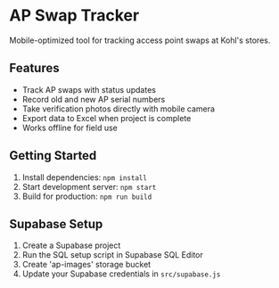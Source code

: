 # AP Swap Tracker

Mobile-optimized tool for tracking access point swaps at Kohl's stores.

## Features

- Track AP swaps with status updates
- Record old and new AP serial numbers
- Take verification photos directly with mobile camera
- Export data to Excel when project is complete
- Works offline for field use

## Getting Started

1. Install dependencies: `npm install`
2. Start development server: `npm start`
3. Build for production: `npm run build`

## Supabase Setup

1. Create a Supabase project
2. Run the SQL setup script in Supabase SQL Editor
3. Create 'ap-images' storage bucket
4. Update your Supabase credentials in `src/supabase.js`

